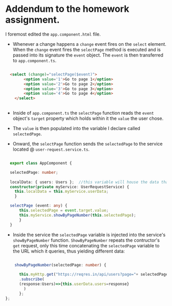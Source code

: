 # Addendum to the homework assignment.

I foremost edited the `app.component.html` file.

* Whenever a change happens a `change` event fires on the `select` element. When the `change` event fires the `selectPage` method is executed and is passed into its signature the `event` object. The `event` is then transferred to `app.component.ts`.

```html

  <select (change)="selectPage($event)">
        <option value='1'>Go to page 1</option>
        <option value='2'>Go to page 2</option>
        <option value='3'>Go to page 3</option>
        <option value='4'>Go to page 4</option>
    </select>
	
```
* Inside of `app.component.ts` the `selectPage` function reads the `event` object's `target` property which holds within it the `value` the user chose. 

* The `value` is then populated into the variable I declare called `selectedPage`.

* Onward, the `selectPage` function sends the `selectedPage` to the service located @ `user-request.service.ts`. 

```typescript

  export class AppComponent {

  selectedPage: number;
 
  localData: { users: Users };  //this variable will house the data that's received from user-request.service.ts
  constructor(private myService: UserRequestService) {
    this.localData = this.myService.userData;
    }

  selectPage (event: any) {
      this.selectedPage = event.target.value;
      this.myService.showByPageNumber(this.selectedPage);
      }
  }

```

* Inside the service the `selectedPage` variable is injected into the service's `showByPageNumber` function.
`ShowByPageNumber` repeats the contructor's `get` request, only this time concatenating the `selectedPage` variable to the URL which it queries, thus yielding different data:

```typescript
  
    showByPageNumber(selectedPage: number) {

      this.myHttp.get("https://reqres.in/api/users?page="+ selectedPage)
      .subscribe(
      (response:Users)=>{this.userData.users=response}
        )
      };
};

